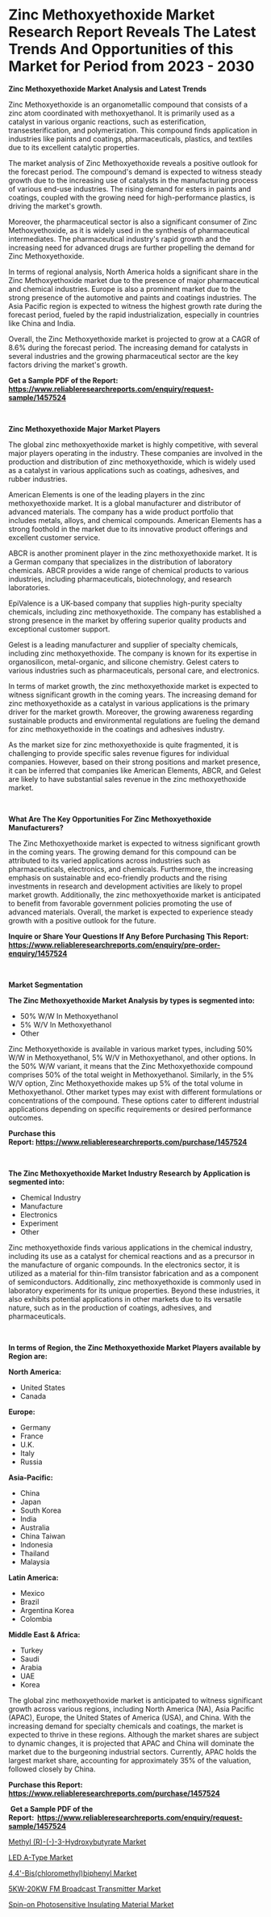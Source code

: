 <p><h1>Zinc Methoxyethoxide Market Research Report Reveals The Latest Trends And Opportunities of this Market for Period from 2023 - 2030</h1></p><p><strong>Zinc Methoxyethoxide Market Analysis and Latest Trends</strong></p>
<p><p>Zinc Methoxyethoxide is an organometallic compound that consists of a zinc atom coordinated with methoxyethanol. It is primarily used as a catalyst in various organic reactions, such as esterification, transesterification, and polymerization. This compound finds application in industries like paints and coatings, pharmaceuticals, plastics, and textiles due to its excellent catalytic properties.</p><p>The market analysis of Zinc Methoxyethoxide reveals a positive outlook for the forecast period. The compound's demand is expected to witness steady growth due to the increasing use of catalysts in the manufacturing process of various end-use industries. The rising demand for esters in paints and coatings, coupled with the growing need for high-performance plastics, is driving the market's growth.</p><p>Moreover, the pharmaceutical sector is also a significant consumer of Zinc Methoxyethoxide, as it is widely used in the synthesis of pharmaceutical intermediates. The pharmaceutical industry's rapid growth and the increasing need for advanced drugs are further propelling the demand for Zinc Methoxyethoxide.</p><p>In terms of regional analysis, North America holds a significant share in the Zinc Methoxyethoxide market due to the presence of major pharmaceutical and chemical industries. Europe is also a prominent market due to the strong presence of the automotive and paints and coatings industries. The Asia Pacific region is expected to witness the highest growth rate during the forecast period, fueled by the rapid industrialization, especially in countries like China and India.</p><p>Overall, the Zinc Methoxyethoxide market is projected to grow at a CAGR of 8.6% during the forecast period. The increasing demand for catalysts in several industries and the growing pharmaceutical sector are the key factors driving the market's growth.</p></p>
<p><strong>Get a Sample PDF of the Report:&nbsp; <a href="https://www.reliableresearchreports.com/enquiry/request-sample/1457524">https://www.reliableresearchreports.com/enquiry/request-sample/1457524</a></strong></p>
<p>&nbsp;</p>
<p><strong>Zinc Methoxyethoxide Major Market Players</strong></p>
<p><p>The global zinc methoxyethoxide market is highly competitive, with several major players operating in the industry. These companies are involved in the production and distribution of zinc methoxyethoxide, which is widely used as a catalyst in various applications such as coatings, adhesives, and rubber industries.</p><p>American Elements is one of the leading players in the zinc methoxyethoxide market. It is a global manufacturer and distributor of advanced materials. The company has a wide product portfolio that includes metals, alloys, and chemical compounds. American Elements has a strong foothold in the market due to its innovative product offerings and excellent customer service.</p><p>ABCR is another prominent player in the zinc methoxyethoxide market. It is a German company that specializes in the distribution of laboratory chemicals. ABCR provides a wide range of chemical products to various industries, including pharmaceuticals, biotechnology, and research laboratories.</p><p>EpiValence is a UK-based company that supplies high-purity specialty chemicals, including zinc methoxyethoxide. The company has established a strong presence in the market by offering superior quality products and exceptional customer support.</p><p>Gelest is a leading manufacturer and supplier of specialty chemicals, including zinc methoxyethoxide. The company is known for its expertise in organosilicon, metal-organic, and silicone chemistry. Gelest caters to various industries such as pharmaceuticals, personal care, and electronics.</p><p>In terms of market growth, the zinc methoxyethoxide market is expected to witness significant growth in the coming years. The increasing demand for zinc methoxyethoxide as a catalyst in various applications is the primary driver for the market growth. Moreover, the growing awareness regarding sustainable products and environmental regulations are fueling the demand for zinc methoxyethoxide in the coatings and adhesives industry.</p><p>As the market size for zinc methoxyethoxide is quite fragmented, it is challenging to provide specific sales revenue figures for individual companies. However, based on their strong positions and market presence, it can be inferred that companies like American Elements, ABCR, and Gelest are likely to have substantial sales revenue in the zinc methoxyethoxide market.</p></p>
<p>&nbsp;</p>
<p><strong>What Are The Key Opportunities For Zinc Methoxyethoxide Manufacturers?</strong></p>
<p><p>The Zinc Methoxyethoxide market is expected to witness significant growth in the coming years. The growing demand for this compound can be attributed to its varied applications across industries such as pharmaceuticals, electronics, and chemicals. Furthermore, the increasing emphasis on sustainable and eco-friendly products and the rising investments in research and development activities are likely to propel market growth. Additionally, the zinc methoxyethoxide market is anticipated to benefit from favorable government policies promoting the use of advanced materials. Overall, the market is expected to experience steady growth with a positive outlook for the future.</p></p>
<p><strong>Inquire or Share Your Questions If Any Before Purchasing This Report: <a href="https://www.reliableresearchreports.com/enquiry/pre-order-enquiry/1457524">https://www.reliableresearchreports.com/enquiry/pre-order-enquiry/1457524</a></strong></p>
<p>&nbsp;</p>
<p><strong>Market Segmentation</strong></p>
<p><strong>The Zinc Methoxyethoxide Market Analysis by types is segmented into:</strong></p>
<p><ul><li>50% W/W In Methoxyethanol</li><li>5% W/V In Methoxyethanol</li><li>Other</li></ul></p>
<p><p>Zinc Methoxyethoxide is available in various market types, including 50% W/W in Methoxyethanol, 5% W/V in Methoxyethanol, and other options. In the 50% W/W variant, it means that the Zinc Methoxyethoxide compound comprises 50% of the total weight in Methoxyethanol. Similarly, in the 5% W/V option, Zinc Methoxyethoxide makes up 5% of the total volume in Methoxyethanol. Other market types may exist with different formulations or concentrations of the compound. These options cater to different industrial applications depending on specific requirements or desired performance outcomes.</p></p>
<p><strong>Purchase this Report:&nbsp;<a href="https://www.reliableresearchreports.com/purchase/1457524">https://www.reliableresearchreports.com/purchase/1457524</a></strong></p>
<p>&nbsp;</p>
<p><strong>The Zinc Methoxyethoxide Market Industry Research by Application is segmented into:</strong></p>
<p><ul><li>Chemical Industry</li><li>Manufacture</li><li>Electronics</li><li>Experiment</li><li>Other</li></ul></p>
<p><p>Zinc methoxyethoxide finds various applications in the chemical industry, including its use as a catalyst for chemical reactions and as a precursor in the manufacture of organic compounds. In the electronics sector, it is utilized as a material for thin-film transistor fabrication and as a component of semiconductors. Additionally, zinc methoxyethoxide is commonly used in laboratory experiments for its unique properties. Beyond these industries, it also exhibits potential applications in other markets due to its versatile nature, such as in the production of coatings, adhesives, and pharmaceuticals.</p></p>
<p>&nbsp;</p>
<p><strong>In terms of Region, the Zinc Methoxyethoxide Market Players available by Region are:</strong></p>
<p>
    <p> <strong> North America: </strong>
        <ul>
            <li>United States</li>
            <li>Canada</li>
        </ul>
        </p> 
    <p> <strong> Europe: </strong>
        <ul>
            <li>Germany</li>
            <li>France</li>
            <li>U.K.</li>
            <li>Italy</li>
            <li>Russia</li>
        </ul>
        </p> 
    <p> <strong> Asia-Pacific: </strong>
        <ul>
            <li>China</li>
            <li>Japan</li>
            <li>South Korea</li>
            <li>India</li>
            <li>Australia</li>
            <li>China Taiwan</li>
            <li>Indonesia</li>
            <li>Thailand</li>
            <li>Malaysia</li>
        </ul>
        </p> 
    <p> <strong> Latin America: </strong>
        <ul>
            <li>Mexico</li>
            <li>Brazil</li>
            <li>Argentina Korea</li>
            <li>Colombia</li>
        </ul>
        </p> 
    <p> <strong> Middle East & Africa: </strong>
        <ul>
            <li>Turkey</li>
            <li>Saudi</li>
            <li>Arabia</li>
            <li>UAE</li>
            <li>Korea</li>
        </ul>
    </p>
    </p>
<p><p>The global zinc methoxyethoxide market is anticipated to witness significant growth across various regions, including North America (NA), Asia Pacific (APAC), Europe, the United States of America (USA), and China. With the increasing demand for specialty chemicals and coatings, the market is expected to thrive in these regions. Although the market shares are subject to dynamic changes, it is projected that APAC and China will dominate the market due to the burgeoning industrial sectors. Currently, APAC holds the largest market share, accounting for approximately 35% of the valuation, followed closely by China.</p></p>
<p><strong>Purchase this Report: <a href="https://www.reliableresearchreports.com/purchase/1457524">https://www.reliableresearchreports.com/purchase/1457524</a></strong></p>
<p>&nbsp;<strong>Get a Sample PDF of the Report:&nbsp;&nbsp;<a href="https://www.reliableresearchreports.com/enquiry/request-sample/1457524">https://www.reliableresearchreports.com/enquiry/request-sample/1457524</a></strong></p>
<p><strong></strong></p>
<p><p><a href="https://github.com/mabutironaldo/Market-Research-Report-List-1/blob/main/methyl-r-3-hydroxybutyrate-market.md">Methyl (R)-(-)-3-Hydroxybutyrate Market</a></p><p><a href="https://www.linkedin.com/pulse/led-a-type-market-size-growth-forecast-from-2023-2030-iqmarket-rjyfe/">LED A-Type Market</a></p><p><a href="https://github.com/castoriffic/Market-Research-Report-List-1/blob/main/44-bischloromethylbiphenyl-market.md">4,4'-Bis(chloromethyl)biphenyl Market</a></p><p><a href="https://www.linkedin.com/pulse/5kw-20kw-fm-broadcast-transmitter-market-size-share-global-analysis-klyte/">5KW-20KW FM Broadcast Transmitter Market</a></p><p><a href="https://medium.com/@elyssablick/spin-on-photosensitive-insulating-material-market-insight-market-trends-growth-forecasted-from-c327f0d5d184">Spin-on Photosensitive Insulating Material Market</a></p></p>